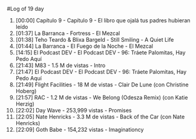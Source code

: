 #Log of 19 day

1. [00:00] Capítulo 9 - Capítulo 9 - El libro que ojalá tus padres hubieran leído
1. [01:37] La Barranca - Fortress - El Mezcal
1. [01:38] Teho Teardo & Blixa Bargeld - Still Smiling - A Quiet Life
1. [01:44] La Barranca - El Fuego de la Noche - El Mezcal
1. [14:15] El Podcast DEV - El Podcast DEV - 96: Tráete Palomitas, Hay Pedo Aquí
1. [21:43] M83 - 1.5 M de vistas - Intro
1. [21:47] El Podcast DEV - El Podcast DEV - 96: Tráete Palomitas, Hay Pedo Aquí
1. [21:49] Flight Facilities - 18 M de vistas - Clair De Lune (con Christine Hoberg)
1. [21:57] RAC - 1.2 M de vistas - We Belong (Odesza Remix) (con Katie Herzig)
1. [22:02] Day Wave - 253,999 vistas - Promises
1. [22:05] Nate Henricks - 3.3 M de vistas - Back of the Car (con Nate Henricks)
1. [22:09] Goth Babe - 154,232 vistas - Imaginationcy
